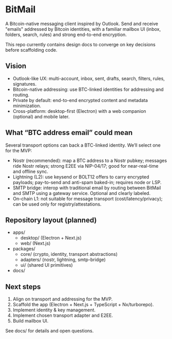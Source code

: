 # BitMail

A Bitcoin-native messaging client inspired by Outlook. Send and receive "emails" addressed by Bitcoin identities, with a familiar mailbox UI (inbox, folders, search, rules) and strong end-to-end encryption.

This repo currently contains design docs to converge on key decisions before scaffolding code.

## Vision
- Outlook-like UX: multi-account, inbox, sent, drafts, search, filters, rules, signatures.
- Bitcoin-native addressing: use BTC-linked identities for addressing and routing.
- Private by default: end-to-end encrypted content and metadata minimization.
- Cross-platform: desktop-first (Electron) with a web companion (optional) and mobile later.

## What “BTC address email” could mean
Several transport options can back a BTC-linked identity. We’ll select one for the MVP:
- Nostr (recommended): map a BTC address to a Nostr pubkey; messages ride Nostr relays; strong E2EE via NIP-04/17; good for near-real-time and offline sync.
- Lightning (L2): use keysend or BOLT12 offers to carry encrypted payloads; pay-to-send and anti-spam baked-in; requires node or LSP.
- SMTP bridge: interop with traditional email by routing between BitMail and SMTP using a gateway service. Optional and clearly labeled.
- On-chain L1: not suitable for message transport (cost/latency/privacy); can be used only for registry/attestations.

## Repository layout (planned)
- apps/
  - desktop/ (Electron + Next.js)
  - web/ (Next.js)
- packages/
  - core/ (crypto, identity, transport abstractions)
  - adapters/ (nostr, lightning, smtp-bridge)
  - ui/ (shared UI primitives)
- docs/

## Next steps
1) Align on transport and addressing for the MVP.
2) Scaffold the app (Electron + Next.js + TypeScript + Nx/turborepo).
3) Implement identity & key management.
4) Implement chosen transport adapter and E2EE.
5) Build mailbox UI.

See docs/ for details and open questions.

